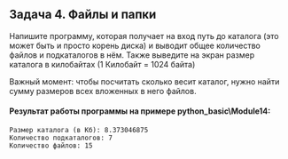## Задача 4. Файлы и папки
Напишите программу, которая получает на вход путь до каталога (это может быть и просто корень диска) и выводит общее количество файлов и подкаталогов в нём. Также выведите на экран размер каталога в килобайтах (1 Килобайт = 1024 байта)

Важный момент: чтобы посчитать сколько весит каталог, нужно найти сумму размеров всех вложенных в него файлов. 

#### Результат работы программы на примере python_basic\Module14:
````
Размер каталога (в Кб): 8.373046875
Количество подкаталогов: 7
Количество файлов: 15
````